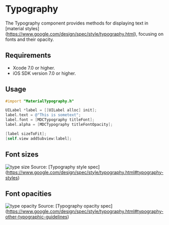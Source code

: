 # Typography

The Typography component provides methods for displaying text in [material styles]
(https://www.google.com/design/spec/style/typography.html), focusing on fonts and their opacity.

## Requirements

- Xcode 7.0 or higher.
- iOS SDK version 7.0 or higher.

## Usage

```objectivec
#import "MaterialTypography.h"

UILabel *label = [[UILabel alloc] init];
label.text = @"This is sometext";
label.font = [MDCTypography titleFont];
label.alpha = [MDCTypography titleFontOpacity];

[label sizeToFit];
[self.view addSubview:label];
```
## Font sizes
![type size](gfx/style_typography_styles_scale.png "shows the various font
sizes")
Source: [Typography style spec]
(https://www.google.com/design/spec/style/typography.html#typography-styles)

## Font opacities
![type opacity](gfx/style_typography_styles_contrast.png "shows the various font
opacities")
Source: [Typography opacity spec]
(https://www.google.com/design/spec/style/typography.html#typography-other-typographic-guidelines)
